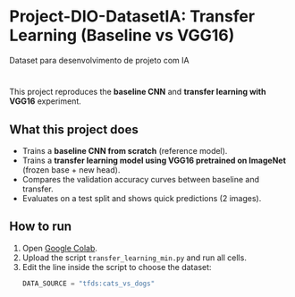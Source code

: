 # Project-DIO-DatasetIA: Transfer Learning (Baseline vs VGG16)
Dataset para desenvolvimento de projeto com IA
# 

This project reproduces the **baseline CNN** and **transfer learning with VGG16** experiment.

## What this project does
- Trains a **baseline CNN from scratch** (reference model).
- Trains a **transfer learning model using VGG16 pretrained on ImageNet** (frozen base + new head).
- Compares the validation accuracy curves between baseline and transfer.
- Evaluates on a test split and shows quick predictions (2 images).

## How to run
1. Open [Google Colab](https://colab.research.google.com/).
2. Upload the script `transfer_learning_min.py` and run all cells.
3. Edit the line inside the script to choose the dataset:
   ```python
   DATA_SOURCE = "tfds:cats_vs_dogs"
